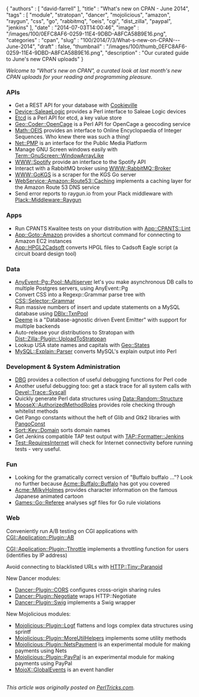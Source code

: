 {
   "authors" : [
      "david-farrell"
   ],
   "title" : "What's new on CPAN - June 2014",
   "tags" : [
      "module",
      "stratopan",
      "dancer",
      "mojolicious",
      "amazon",
      "raygun",
      "css",
      "go",
      "rabbitmq",
      "oeis",
      "cgi",
      "dist_zilla",
      "paypal",
      "jenkins"
   ],
   "date" : "2014-07-03T14:00:46",
   "image" : "/images/100/0EFC8AF6-0259-11E4-9DBD-A8FCA58B9E16.png",
   "categories" : "cpan",
   "slug" : "100/2014/7/3/What-s-new-on-CPAN---June-2014",
   "draft" : false,
   "thumbnail" : "/images/100/thumb_0EFC8AF6-0259-11E4-9DBD-A8FCA58B9E16.png",
   "description" : "Our curated guide to June's new CPAN uploads"
}


*Welcome to "What's new on CPAN", a curated look at last month's new CPAN uploads for your reading and programming pleasure.*

### APIs

-   Get a REST API for your database with [Cookieville](https://metacpan.org/pod/Cookieville)
-   [Device::SaleaeLogic](https://metacpan.org/pod/Device::SaleaeLogic) provides a Perl interface to Saleae Logic devices
-   [Etcd](https://metacpan.org/pod/Etcd) is a Perl API for etcd, a key value store
-   [Geo::Coder::OpenCage](https://metacpan.org/pod/Geo::Coder::OpenCage) is a Perl API for OpenCage a geocoding service
-   [Math::OEIS](https://metacpan.org/pod/Math::OEIS) provides an interface to Online Encyclopaedia of Integer Sequences. Who knew there was such a thing!
-   [Net::PMP](https://metacpan.org/pod/Net::PMP) is an interface for the Public Media Platform
-   Manage GNU Screen windows easily with [Term::GnuScreen::WindowArrayLike](https://metacpan.org/pod/Term::GnuScreen::WindowArrayLike)
-   [WWW::Spotify](https://metacpan.org/pod/WWW::Spotify) provide an interface to the Spotify API
-   Interact with a RabbitMQ broker using [WWW::RabbitMQ::Broker](https://metacpan.org/pod/WWW::RabbitMQ::Broker)
-   [WWW::GoKGS](https://metacpan.org/pod/WWW::GoKGS) is a scraper for the KGS Go server
-   [WebService::Amazon::Route53::Caching](https://metacpan.org/pod/WebService::Amazon::Route53::Caching) implements a caching layer for the Amazon Route 53 DNS service
-   Send error reports to raygun.io from your Plack middleware with [Plack::Middleware::Raygun](https://metacpan.org/pod/Plack::Middleware::Raygun)

### Apps

-   Run CPANTS Kwalitee tests on your distribution with [App::CPANTS::Lint](https://metacpan.org/pod/App::CPANTS::Lint)
-   [App::Goto::Amazon](https://metacpan.org/pod/App::Goto::Amazon) provides a shortcut command for connecting to Amazon EC2 instances
-   [App::HPGL2Cadsoft](https://metacpan.org/pod/App::HPGL2Cadsoft) converts HPGL files to Cadsoft Eagle script (a circuit board design tool)

### Data

-   [AnyEvent::Pg::Pool::Multiserver](https://metacpan.org/pod/AnyEvent::Pg::Pool::Multiserver) let's you make asynchronous DB calls to multiple Postgres servers, using AnyEvent::Pg
-   Convert CSS into a Regexp::Grammar parse tree with [CSS::Selector::Grammar](https://metacpan.org/pod/CSS::Selector::Grammar)
-   Run massive numbers of insert and update statements on a MySQL database using [DBIx::TxnPool](https://metacpan.org/pod/DBIx::TxnPool)
-   [Deeme](https://metacpan.org/pod/Deeme) is a "Database-agnostic driven Event Emitter" with support for multiple backends
-   Auto-release your distributions to Stratopan with [Dist::Zilla::Plugin::UploadToStratopan](https://metacpan.org/pod/Dist::Zilla::Plugin::UploadToStratopan)
-   Lookup USA state names and capitals with [Geo::States](https://metacpan.org/pod/Geo::States)
-   [MySQL::Explain::Parser](https://metacpan.org/pod/MySQL::Explain::Parser) converts MySQL's explain output into Perl

### Development & System Administration

-   [DBG](https://metacpan.org/pod/DBG) provides a collection of useful debugging functions for Perl code
-   Another useful debugging too: get a stack trace for all system calls with [Devel::Trace::Syscall](https://metacpan.org/pod/Devel::Trace::Syscall)
-   Quickly generate Perl data structures using [Data::Random::Structure](https://metacpan.org/pod/Data::Random::Structure)
-   [MooseX::AuthorizedMethodRoles](https://metacpan.org/pod/MooseX::AuthorizedMethodRoles) provides role checking through whitelist methods
-   Get Pango constants without the heft of Glib and Gtk2 libraries with [PangoConst](https://metacpan.org/pod/PangoConst)
-   [Sort::Key::Domain](https://metacpan.org/pod/Sort::Key::Domain) sorts domain names
-   Get Jenkins compatible TAP test output with [TAP::Formatter::Jenkins](https://metacpan.org/pod/TAP::Formatter::Jenkins)
-   [Test::RequiresInternet](https://metacpan.org/pod/Test::RequiresInternet) will check for Internet connectivity before running tests - very useful.

### Fun

-   Looking for the gramatically correct version of "Buffalo buffalo ..."? Look no further because [Acme::Buffalo::Buffalo](https://metacpan.org/pod/Acme::Buffalo::Buffalo) has got you covered
-   [Acme::MilkyHolmes](https://metacpan.org/pod/Acme::MilkyHolmes) provides character information on the famous Japanese animated cartoon
-   [Games::Go::Referee](https://metacpan.org/pod/Games::Go::Referee) analyses sgf files for Go rule violations

### Web

Conveniently run A/B testing on CGI applications with [CGI::Application::Plugin::AB](https://metacpan.org/pod/CGI::Application::Plugin::AB)

[CGI::Application::Plugin::Throttle](https://metacpan.org/pod/CGI::Application::Plugin::Throttle) implements a throttling function for users (identifies by IP address)

Avoid connecting to blacklisted URLs with [HTTP::Tiny::Paranoid](https://metacpan.org/pod/HTTP::Tiny::Paranoid)

New Dancer modules:

-   [Dancer::Plugin::CORS](https://metacpan.org/pod/Dancer::Plugin::CORS) configures cross-origin sharing rules
-   [Dancer::Plugin::Negotiate](https://metacpan.org/pod/Dancer::Plugin::Negotiate) wraps HTTP::Negotiate
-   [Dancer::Plugin::Swig](https://metacpan.org/pod/Dancer::Plugin::Swig) implements a Swig wrapper

New Mojolicious modules:

-   [Mojolicious::Plugin::Logf](https://metacpan.org/pod/Mojolicious::Plugin::Logf) flattens and logs complex data structures using sprintf
-   [Mojolicious::Plugin::MoreUtilHelpers](https://metacpan.org/pod/Mojolicious::Plugin::MoreUtilHelpers) implements some utility methods
-   [Mojolicious::Plugin::NetsPayment](https://metacpan.org/pod/Mojolicious::Plugin::NetsPayment) is an experimental module for making payments using Nets
-   [Mojolicious::Plugin::PayPal](https://metacpan.org/pod/Mojolicious::Plugin::PayPal) is an experimental module for making payments using PayPal
-   [MojoX::GlobalEvents](https://metacpan.org/pod/MojoX::GlobalEvents) is an event handler


\
*This article was originally posted on [PerlTricks.com](http://perltricks.com).*
